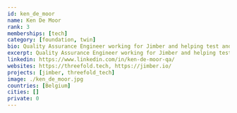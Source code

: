 ```yaml
---
id: ken_de_moor
name: Ken De Moor
rank: 3
memberships: [tech]
category: [foundation, twin]
bio: Quality Assurance Engineer working for Jimber and helping test and organize threefold projects. QA Engineer fell in love with Threefold Because I like to work on new and exciting technologies that could change the world.
excerpt: Quality Assurance Engineer working for Jimber and helping test and organize threefold projects.
linkedin: https://www.linkedin.com/in/ken-de-moor-qa/
websites: https://threefold.tech, https://jimber.io/
projects: [jimber, threefold_tech]
image: ./ken_de_moor.jpg
countries: [Belgium]
cities: []
private: 0
---
```

